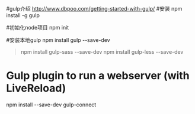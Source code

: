 
#gulp介绍
    http://www.dbpoo.com/getting-started-with-gulp/
#安装
npm install -g gulp

#初始化node项目
npm init

#安装本地gulp
npm install gulp --save-dev

>npm install gulp-sass --save-dev
>npm install gulp-less --save-dev

# Gulp plugin to run a webserver (with LiveReload)
npm install --save-dev gulp-connect
